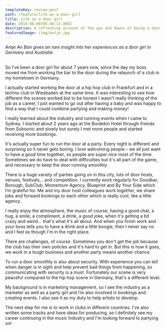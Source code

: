 ```yaml
---
templateKey: review-post
path: /feature/life-as-a-door-girl
title: Life as a door girl
date: 2018-08-06T05:40:13.806Z
description: A refreshing account of the ups and downs of being a door girl.
featuredImage: /img/antje.jpg
---
```

_Antje An Ban gives an rare insight into her experiences as a door girl in Germany and Australia_
<br><br>

So I’ve been a door girl for about 7 years now, since the day my boss moved me from working the bar to the door during the relaunch of a club in my hometown in Germany. 

I actually started working the door at a hip hop club in Frankfurt and in a techno club in Wiesbaden at the same time. It was interesting to see how different the scenes worked but to be honest I wasn’t really thinking of the job as a career, I just wanted to go out after having a baby and was happy to find a way that I could combine partying and making money!

I really learned about the industry and running events when I came to Sydney. I started about 2 years ago at the Burdekin Hotel through friends from Subsonic and slowly but surely I met more people and started receiving more bookings. 

It's actually super fun to run the door at a party. Every night is different and surprising so it never gets boring. I love welcoming people - we all just want to have a good time together, so people are super nice most of the time. Sometimes we do have to deal with difficulties but it's all part of the game, and necessary to keep the door running smoothly.

There is a huge variety of parties going on in this city, lots of door hosts, venues, festivals… and competition. I currently work regularly for Goodbar, Borough, SubClub, Momentum Agency, Blueprint and By Your Side which I’m grateful for. Me and my door host colleagues work together, we share jobs and forward bookings to each other which is really cool, like a little agency.

I really enjoy the atmosphere, the music of course, having a good chat, a hug, a smile, a compliment, a drink, a good joke, when it's getting a bit crazy and weird… that's what it's all about. And when you finish work and your boss tells you to have a drink and a little boogie, then I never say no and I feel as though I'm in the right place.

There are challenges, of course. Sometimes you don't get the job because the club has their own policies and it's hard to get in. But this is how it goes, we work in a tough business and another party means another chance. 

To run a door smoothly is also about security. With experience you can tell when danger is in sight and help prevent bad things from happening, so communicating with security is a must. Fortunately our scene is very peaceful compared to the hip hop scene in Germany, that's a different level. 

My background is in marketing management, so I see the industry as a marketer as well as a party girl and I’m also involved in bookings and creating events. I also see it as my duty to help artists to develop. 

The next step for me is to work in clubs in different countries. I’ve also written some tracks and have ideas for producing, so I definitely see my career continuing in the music Industry and I'm looking forward to partying on!
